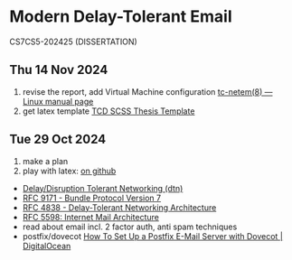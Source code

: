 # Modern Delay-Tolerant Email

CS7CS5-202425 (DISSERTATION)

## Thu 14 Nov 2024

1. revise the report, add Virtual Machine configuration
   [tc-netem(8) — Linux manual page](https://man7.org/linux/man-pages/man8/tc-netem.8.html)
2. get latex template
   [TCD SCSS Thesis Template](https://www.overleaf.com/latex/templates/tcd-scss-thesis-template/hzfwqszvkvcg)

## Tue 29 Oct 2024

1. make a plan
2. play with latex: [on github](https://github.com/pandeng65536/Modern-Delay-Tolerant-Email/tree/main/Report)

- [Delay/Disruption Tolerant Networking (dtn)](https://datatracker.ietf.org/wg/dtn/documents/)
- [RFC 9171 - Bundle Protocol Version 7](https://datatracker.ietf.org/doc/rfc9171/)
- [RFC 4838 - Delay-Tolerant Networking Architecture](https://datatracker.ietf.org/doc/html/rfc4838)
- [RFC 5598: Internet Mail Architecture](https://www.rfc-editor.org/rfc/rfc5598)
- read about email incl. 2 factor auth, anti spam techniques
- postfix/dovecot
  [How To Set Up a Postfix E-Mail Server with Dovecot | DigitalOcean](https://www.digitalocean.com/community/tutorials/how-to-set-up-a-postfix-e-mail-server-with-dovecot)
